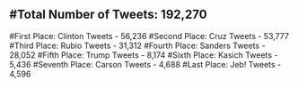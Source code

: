 #Total Number of Tweets: 192,270 
---
#First Place: Clinton Tweets - 56,236
#Second Place: Cruz Tweets - 53,777
#Third Place: Rubio Tweets - 31,312
#Fourth Place: Sanders Tweets - 28,052
#Fifth Place: Trump Tweets - 8,174
#Sixth Place: Kasich Tweets - 5,436
#Seventh Place: Carson Tweets - 4,688
#Last Place: Jeb! Tweets - 4,596
